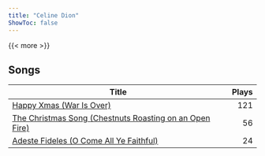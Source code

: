 ```yaml
---
title: "Celine Dion"
ShowToc: false
---
```


{{< more >}}

## Songs
Title | Plays 
----- | -----: 
[Happy Xmas (War Is Over)](/songs/happy-xmas-war-is-over) | 121
[The Christmas Song (Chestnuts Roasting on an Open Fire)](/songs/the-christmas-song-chestnuts-roasting-on-an-open-fire) | 56
[Adeste Fideles (O Come All Ye Faithful)](/songs/adeste-fideles-o-come-all-ye-faithful) | 24


